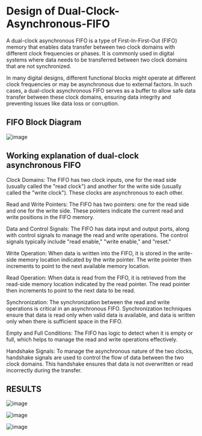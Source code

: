 # Design of Dual-Clock-Asynchronous-FIFO



A dual-clock asynchronous FIFO is a type of First-In-First-Out (FIFO) memory that enables data transfer between two clock domains with different clock frequencies or phases. It is commonly used in digital systems where data needs to be transferred between two clock domains that are not synchronized.

In many digital designs, different functional blocks might operate at different clock frequencies or may be asynchronous due to external factors. In such cases, a dual-clock asynchronous FIFO serves as a buffer to allow safe data transfer between these clock domains, ensuring data integrity and preventing issues like data loss or corruption.

## FIFO Block Diagram
![image](https://github.com/vendraDp/Dual-Clock-Asynchronous-FIFO/assets/107578770/c363cb22-7471-4ffd-91e3-82b704a5c44d)


## Working explanation of dual-clock asynchronous FIFO 

Clock Domains: The FIFO has two clock inputs, one for the read side (usually called the "read clock") and another for the write side (usually called the "write clock"). These clocks are asynchronous to each other.

Read and Write Pointers: The FIFO has two pointers: one for the read side and one for the write side. These pointers indicate the current read and write positions in the FIFO memory.

Data and Control Signals: The FIFO has data input and output ports, along with control signals to manage the read and write operations. The control signals typically include "read enable," "write enable," and "reset."

Write Operation: When data is written into the FIFO, it is stored in the write-side memory location indicated by the write pointer. The write pointer then increments to point to the next available memory location.

Read Operation: When data is read from the FIFO, it is retrieved from the read-side memory location indicated by the read pointer. The read pointer then increments to point to the next data to be read.

Synchronization: The synchronization between the read and write operations is critical in an asynchronous FIFO. Synchronization techniques ensure that data is read only when valid data is available, and data is written only when there is sufficient space in the FIFO.

Empty and Full Conditions: The FIFO has logic to detect when it is empty or full, which helps to manage the read and write operations effectively.

Handshake Signals: To manage the asynchronous nature of the two clocks, handshake signals are used to control the flow of data between the two clock domains. This handshake ensures that data is not overwritten or read incorrectly during the transfer.


## RESULTS

![image](https://github.com/vendraDp/Dual-Clock-Asynchronous-FIFO/assets/107578770/1a688143-7167-4095-b3bf-e244c37c95b8)

![image](https://github.com/vendraDp/Dual-Clock-Asynchronous-FIFO/assets/107578770/ec528a92-6cb7-4d00-bf5e-b9af42223ef2)

![image](https://github.com/vendraDp/Dual-Clock-Asynchronous-FIFO/assets/107578770/51a819be-3d8e-430e-83bb-7409fdaf22e5)

